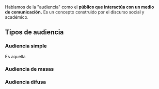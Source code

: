 Hablamos de la "audiencia" como el **público que interactúa con un medio de comunicación.** Es un concepto construido por el discurso social y académico.

## Tipos de audiencia

### Audiencia simple

Es aquella 

### Audiencia de masas

### Audiencia difusa